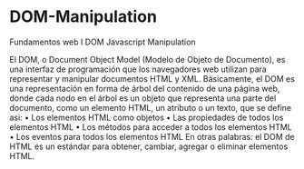 # DOM-Manipulation
Fundamentos web  I DOM Javascript Manipulation

El DOM, o Document Object Model (Modelo de Objeto de Documento), es
una interfaz de programación que los navegadores web utilizan para representar
y manipular documentos HTML y XML. Básicamente, el DOM es una representación
en forma de árbol del contenido de una página web, donde cada nodo
en el árbol es un objeto que representa una parte del documento, como un
elemento HTML, un atributo o un texto, que se define asi:
• Los elementos HTML como objetos
• Las propiedades de todos los elementos HTML
• Los métodos para acceder a todos los elementos HTML
• Los eventos para todos los elementos HTML
En otras palabras: el DOM de HTML es un estándar para obtener,
cambiar, agregar o eliminar elementos HTML.
